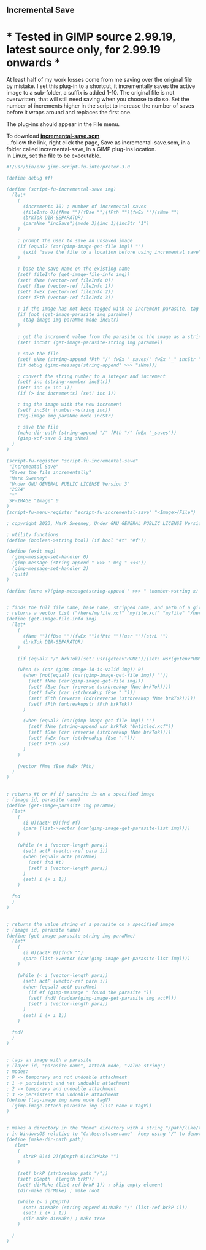 ## Incremental Save

# * Tested in GIMP source 2.99.19, latest source only, for 2.99.19 onwards *
  
At least half of my work losses come from me saving over the original file by mistake. I set this plug-in to a shortcut, it incrementally saves the active image to a sub-folder, a suffix is added 1-10. The original file is not overwritten, that will still need saving when you choose to do so. Set the number of increments higher in the script to increase the number of saves before it wraps around and replaces the first one.
  
The plug-ins should appear in the File menu.  
  
To download [**incremental-save.scm**](https://raw.githubusercontent.com/script-fu/script-fu.github.io/main/plug-ins/incremental-save/incremental-save.scm)  
...follow the link, right click the page, Save as incremental-save.scm, in a folder called incremental-save, in a GIMP plug-ins location.  
In Linux, set the file to be executable.
   
<!-- include-plugin "incremental-save" -->
```scheme
#!/usr/bin/env gimp-script-fu-interpreter-3.0

(define debug #f)

(define (script-fu-incremental-save img)
  (let*
    (
      (increments 10) ; number of incremental saves
      (fileInfo 0)(fNme "")(fBse "")(fPth "")(fwEx "")(sNme "")
      (brkTok DIR-SEPARATOR)
      (paraNme "incSave")(mode 3)(inc 1)(incStr "1")
    )
    
    ; prompt the user to save an unsaved image
    (if (equal? (car(gimp-image-get-file img)) "")
      (exit "save the file to a location before using incremental save")
    )

    ; base the save name on the existing name
    (set! fileInfo (get-image-file-info img))
    (set! fNme (vector-ref fileInfo 0))
    (set! fBse (vector-ref fileInfo 1))
    (set! fwEx (vector-ref fileInfo 2))
    (set! fPth (vector-ref fileInfo 3))

    ; if the image has not been tagged with an increment parasite, tag it
    (if (not (get-image-parasite img paraNme))
      (tag-image img paraNme mode incStr)
    )

    ; get the increment value from the parasite on the image as a string
    (set! incStr (get-image-parasite-string img paraNme))

    ; save the file
    (set! sNme (string-append fPth "/" fwEx "_saves/" fwEx "_" incStr ".xcf" ))
    (if debug (gimp-message(string-append" >>> "sNme)))

    ; convert the string number to a integer and increment
    (set! inc (string->number incStr))
    (set! inc (+ inc 1))
    (if (> inc increments) (set! inc 1))

    ; tag the image with the new increment
    (set! incStr (number->string inc))
    (tag-image img paraNme mode incStr)

    ; save the file
    (make-dir-path (string-append "/" fPth "/" fwEx "_saves"))
    (gimp-xcf-save 0 img sNme)
  )
)

(script-fu-register "script-fu-incremental-save"
 "Incremental Save" 
 "Saves the file incrementally" 
 "Mark Sweeney"
 "Under GNU GENERAL PUBLIC LICENSE Version 3"
 "2024"
 "*"
 SF-IMAGE "Image" 0
)
(script-fu-menu-register "script-fu-incremental-save" "<Image>/File")

; copyright 2023, Mark Sweeney, Under GNU GENERAL PUBLIC LICENSE Version 3

; utility functions
(define (boolean->string bool) (if bool "#t" "#f"))

(define (exit msg)
  (gimp-message-set-handler 0)
  (gimp-message (string-append " >>> " msg " <<<"))
  (gimp-message-set-handler 2)
  (quit)
)

(define (here x)(gimp-message(string-append " >>> " (number->string x) " <<<")))


; finds the full file name, base name, stripped name, and path of a given image
; returns a vector list ("/here/myfile.xcf" "myfile.xcf" "myfile" "/here")
(define (get-image-file-info img)
  (let*
    (
      (fNme "")(fBse "")(fwEx "")(fPth "")(usr "")(strL "")
      (brkTok DIR-SEPARATOR)
    )

    (if (equal? "/" brkTok)(set! usr(getenv"HOME"))(set! usr(getenv"HOMEPATH")))

    (when (> (car (gimp-image-id-is-valid img)) 0)
      (when (not(equal? (car(gimp-image-get-file img)) ""))
        (set! fNme (car(gimp-image-get-file img)))
        (set! fBse (car (reverse (strbreakup fNme brkTok))))
        (set! fwEx (car (strbreakup fBse ".")))
        (set! fPth (reverse (cdr(reverse (strbreakup fNme brkTok)))))
        (set! fPth (unbreakupstr fPth brkTok))
      )

      (when (equal? (car(gimp-image-get-file img)) "")
        (set! fNme (string-append usr brkTok "Untitled.xcf"))
        (set! fBse (car (reverse (strbreakup fNme brkTok))))
        (set! fwEx (car (strbreakup fBse ".")))
        (set! fPth usr)
      )
    )

    (vector fNme fBse fwEx fPth)
  )
)


; returns #t or #f if parasite is on a specified image
; (image id, parasite name)
(define (get-image-parasite img paraNme)
  (let*
    (
      (i 0)(actP 0)(fnd #f)
      (para (list->vector (car(gimp-image-get-parasite-list img))))
    )

    (while (< i (vector-length para))
      (set! actP (vector-ref para i))
      (when (equal? actP paraNme)
        (set! fnd #t)
        (set! i (vector-length para))
      )
      (set! i (+ i 1))
    )

  fnd
  )
)


; returns the value string of a parasite on a specified image
; (image id, parasite name)
(define (get-image-parasite-string img paraNme)
  (let*
    (
      (i 0)(actP 0)(fndV "")
      (para (list->vector (car(gimp-image-get-parasite-list img))))
    )

    (while (< i (vector-length para))
      (set! actP (vector-ref para i))
      (when (equal? actP paraNme)
        (if #f (gimp-message " found the parasite "))
        (set! fndV (caddar(gimp-image-get-parasite img actP)))
        (set! i (vector-length para))
      )
      (set! i (+ i 1))
    )

  fndV
  )
)


; tags an image with a parasite
; (layer id, "parasite name", attach mode, "value string")
; modes:
; 0 -> temporary and not undoable attachment
; 1 -> persistent and not undoable attachment
; 2 -> temporary and undoable attachment
; 3 -> persistent and undoable attachment
(define (tag-image img name mode tagV)
  (gimp-image-attach-parasite img (list name 0 tagV))
)


; makes a directory in the "home" directory with a string "/path/like/this"
; in WindowsOS relative to "C:\Users\username"  keep using "/" to denote path
(define (make-dir-path path)
   (let*
    (
      (brkP 0)(i 2)(pDepth 0)(dirMake "")
    )

    (set! brkP (strbreakup path "/"))
    (set! pDepth  (length brkP))
    (set! dirMake (list-ref brkP 1)) ; skip empty element
    (dir-make dirMake) ; make root

    (while (< i pDepth)
      (set! dirMake (string-append dirMake "/" (list-ref brkP i)))     
      (set! i (+ i 1))
      (dir-make dirMake) ; make tree
    )

  )
)

```
